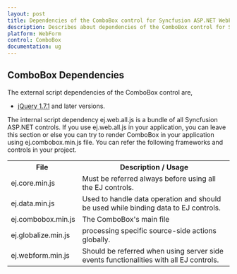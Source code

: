 ```yaml
---
layout: post
title: Dependencies of the ComboBox control for Syncfusion ASP.NET WebForm
description: Describes about dependencies of the ComboBox control for Syncfusion ASP.NET WebForm 
platform: WebForm
control: ComboBox
documentation: ug
---
```


## ComboBox Dependencies

The external script dependencies of the ComboBox control are,

* [jQuery 1.7.1](http://jquery.com/) and later versions.

The internal script dependency ej.web.all.js is a bundle of all Syncfusion ASP.NET controls. If you use ej.web.all.js in your application, you can leave this section or else you can try to render ComboBox in your application using ej.combobox.min.js file. You can refer the following frameworks and controls in your project.

<table>
	<tr>
		<th>File </th>
		<th>Description / Usage </th>
	</tr>
	<tr>
		<td>ej.core.min.js</td>
		<td>Must be referred always before using all the EJ controls.</td>
	</tr>
	<tr>
		<td>ej.data.min.js</td>
		<td>Used to handle data operation and should be used while binding data to EJ controls.</td>
	</tr>
	<tr>
		<td>ej.combobox.min.js</td>
		<td>The ComboBox's main file</td>
	</tr>
	<tr>
		<td>ej.globalize.min.js</td>
		<td>processing specific source-side actions globally.</td>
	</tr>
    <tr>
		<td>ej.webform.min.js</td>
		<td>Should be referred when using server side events functionalities with all EJ controls.</td>
	</tr>
</table>
